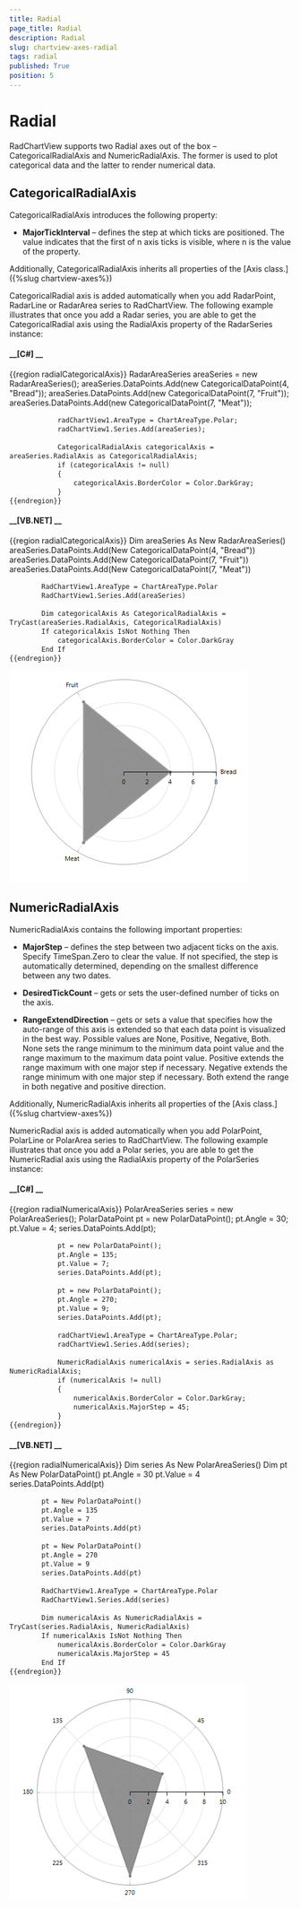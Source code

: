 ```yaml
---
title: Radial
page_title: Radial
description: Radial
slug: chartview-axes-radial
tags: radial
published: True
position: 5
---
```


# Radial



RadChartView supports two Radial axes out of the box – CategoricalRadialAxis and NumericRadialAxis. The former is used to plot categorical data and the latter to render numerical data.
      

## CategoricalRadialAxis

CategoricalRadialAxis introduces the following property:
        

* __MajorTickInterval__ – defines the step at which ticks are positioned. The value indicates that the first of n axis ticks is visible, where n is the value of the property.
            

Additionally, CategoricalRadialAxis inherits all properties of the 
          [Axis class.]({%slug chartview-axes%})

CategoricalRadial axis is added automatically when you add RadarPoint, RadarLine or RadarArea series to RadChartView. The following example illustrates that once you add a Radar series, you are able to get the CategoricalRadial axis using the RadialAxis property of the RadarSeries instance:
        

#### __[C#] __

{{region radialCategoricalAxis}}
	            RadarAreaSeries areaSeries = new RadarAreaSeries();
	            areaSeries.DataPoints.Add(new CategoricalDataPoint(4, "Bread"));
	            areaSeries.DataPoints.Add(new CategoricalDataPoint(7, "Fruit"));
	            areaSeries.DataPoints.Add(new CategoricalDataPoint(7, "Meat"));
	
	            radChartView1.AreaType = ChartAreaType.Polar;
	            radChartView1.Series.Add(areaSeries);
	
	            CategoricalRadialAxis categoricalAxis = areaSeries.RadialAxis as CategoricalRadialAxis;
	            if (categoricalAxis != null)
	            {
	                categoricalAxis.BorderColor = Color.DarkGray;
	            }
	{{endregion}}



#### __[VB.NET] __

{{region radialCategoricalAxis}}
	        Dim areaSeries As New RadarAreaSeries()
	        areaSeries.DataPoints.Add(New CategoricalDataPoint(4, "Bread"))
	        areaSeries.DataPoints.Add(New CategoricalDataPoint(7, "Fruit"))
	        areaSeries.DataPoints.Add(New CategoricalDataPoint(7, "Meat"))
	
	        RadChartView1.AreaType = ChartAreaType.Polar
	        RadChartView1.Series.Add(areaSeries)
	
	        Dim categoricalAxis As CategoricalRadialAxis = TryCast(areaSeries.RadialAxis, CategoricalRadialAxis)
	        If categoricalAxis IsNot Nothing Then
	            categoricalAxis.BorderColor = Color.DarkGray
	        End If
	{{endregion}}

![chartview-axes-radial 001](images/chartview-axes-radial001.png)

## NumericRadialAxis

NumericRadialAxis contains the following important properties:
        

* __MajorStep__  – defines the step between two adjacent ticks on the axis. Specify TimeSpan.Zero to clear the value. If not specified, the step is automatically determined, depending on the smallest difference between any two dates.
            

* __DesiredTickCount__  – gets or sets the user-defined number of ticks on the axis.
            

* __RangeExtendDirection__  – gets or sets a value that specifies how the auto-range of this axis is extended so that each data point is visualized in the best way. Possible values are None, Positive, Negative, Both. None sets the range minimum to the minimum data point value and the range maximum to the maximum data point value. Positive extends the range maximum with one major step if necessary. Negative extends the range minimum with one major step if necessary. Both extend the range in both negative and positive direction.
            

Additionally, NumericRadialAxis inherits all properties of the
          [Axis class.]({%slug chartview-axes%})

NumericRadial axis is added automatically when you add PolarPoint, PolarLine or PolarArea series to RadChartView. The following example illustrates that once you add a Polar series, you are able to get the NumericRadial axis using the RadialAxis property of the PolarSeries instance:
        

#### __[C#] __

{{region radialNumericalAxis}}
	            PolarAreaSeries series = new PolarAreaSeries();
	            PolarDataPoint pt = new PolarDataPoint();
	            pt.Angle = 30;
	            pt.Value = 4;
	            series.DataPoints.Add(pt);
	            
	            pt = new PolarDataPoint();
	            pt.Angle = 135;
	            pt.Value = 7;
	            series.DataPoints.Add(pt);
	
	            pt = new PolarDataPoint();
	            pt.Angle = 270;
	            pt.Value = 9;
	            series.DataPoints.Add(pt);
	
	            radChartView1.AreaType = ChartAreaType.Polar;
	            radChartView1.Series.Add(series);
	
	            NumericRadialAxis numericalAxis = series.RadialAxis as NumericRadialAxis;
	            if (numericalAxis != null)
	            {
	                numericalAxis.BorderColor = Color.DarkGray;
	                numericalAxis.MajorStep = 45;
	            }
	{{endregion}}



#### __[VB.NET] __

{{region radialNumericalAxis}}
	        Dim series As New PolarAreaSeries()
	        Dim pt As New PolarDataPoint()
	        pt.Angle = 30
	        pt.Value = 4
	        series.DataPoints.Add(pt)
	
	        pt = New PolarDataPoint()
	        pt.Angle = 135
	        pt.Value = 7
	        series.DataPoints.Add(pt)
	
	        pt = New PolarDataPoint()
	        pt.Angle = 270
	        pt.Value = 9
	        series.DataPoints.Add(pt)
	
	        RadChartView1.AreaType = ChartAreaType.Polar
	        RadChartView1.Series.Add(series)
	
	        Dim numericalAxis As NumericRadialAxis = TryCast(series.RadialAxis, NumericRadialAxis)
	        If numericalAxis IsNot Nothing Then
	            numericalAxis.BorderColor = Color.DarkGray
	            numericalAxis.MajorStep = 45
	        End If
	{{endregion}}

![chartview-axes-radial 002](images/chartview-axes-radial002.png)
